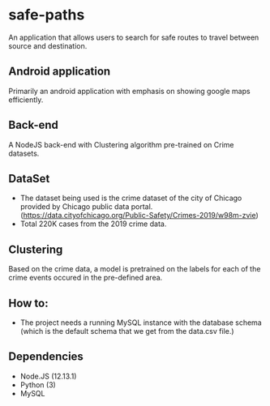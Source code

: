 # safe-paths
An application that allows users to search for safe routes to travel between source and destination. 

## Android application 

Primarily an android application with emphasis on showing google maps efficiently. 

## Back-end

A NodeJS back-end with Clustering algorithm pre-trained on Crime datasets.


## DataSet
- The dataset being used is the crime dataset of the city of Chicago provided by Chicago public data portal. (https://data.cityofchicago.org/Public-Safety/Crimes-2019/w98m-zvie)
- Total  220K cases from the 2019 crime data.


## Clustering 
Based on the crime data, a model is pretrained on the labels for each of the crime events occured in the pre-defined area.

## How to:
- The project needs a running MySQL instance with the database schema (which is the default schema that we get from the data.csv file.)


## Dependencies
- Node.JS (12.13.1)
- Python (3)
- MySQL 
